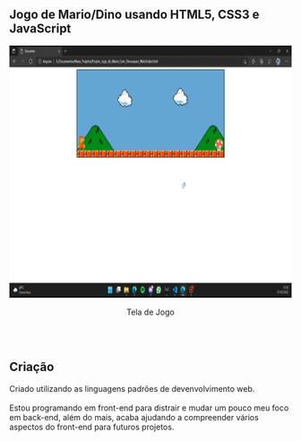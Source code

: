 <h2>Jogo de Mario/Dino usando HTML5, CSS3 e JavaScript</h2>

<div align="center">
    <img src="vid/captura_jogo.gif" width="800" height="450"> 
    <p>Tela de Jogo</p>
</div>
<br></br>

<h2>Criação</h2>
<p>
Criado utilizando as linguagens padrões de devenvolvimento web.
<br></br>
Estou programando em front-end para distrair e mudar um pouco meu foco em back-end, além do mais, acaba ajudando a compreender vários aspectos do front-end para futuros projetos.
</p>